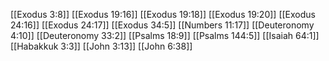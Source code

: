 [[Exodus 3:8]]
[[Exodus 19:16]]
[[Exodus 19:18]]
[[Exodus 19:20]]
[[Exodus 24:16]]
[[Exodus 24:17]]
[[Exodus 34:5]]
[[Numbers 11:17]]
[[Deuteronomy 4:10]]
[[Deuteronomy 33:2]]
[[Psalms 18:9]]
[[Psalms 144:5]]
[[Isaiah 64:1]]
[[Habakkuk 3:3]]
[[John 3:13]]
[[John 6:38]]
